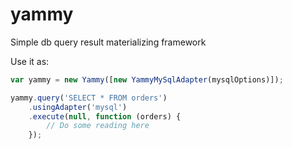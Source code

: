 # yammy
Simple db query result materializing framework

Use it as:
```Javascript
var yammy = new Yammy([new YammyMySqlAdapter(mysqlOptions)]);

yammy.query('SELECT * FROM orders')
    .usingAdapter('mysql')
    .execute(null, function (orders) {
        // Do some reading here
    });
```
